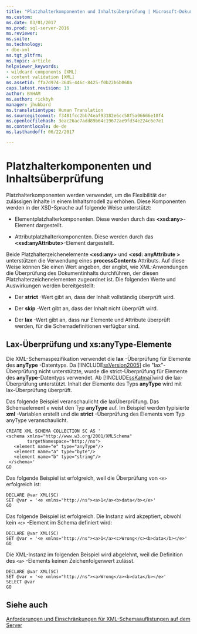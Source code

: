 ```yaml
---
title: "Platzhalterkomponenten und Inhaltsüberprüfung | Microsoft-Dokumentation"
ms.custom: 
ms.date: 03/01/2017
ms.prod: sql-server-2016
ms.reviewer: 
ms.suite: 
ms.technology:
- dbe-xml
ms.tgt_pltfrm: 
ms.topic: article
helpviewer_keywords:
- wildcard components [XML]
- content validation [XML]
ms.assetid: ffa7d974-3645-446c-8425-f0b22b6b060a
caps.latest.revision: 13
author: BYHAM
ms.author: rickbyh
manager: jhubbard
ms.translationtype: Human Translation
ms.sourcegitcommit: f3481fcc2bb74eaf93182e6cc58f5a06666e10f4
ms.openlocfilehash: 3eac26ac7add89b64c19672ae9fd34e224c6e7e1
ms.contentlocale: de-de
ms.lasthandoff: 06/22/2017

---
```

# <a name="wildcard-components-and-content-validation"></a>Platzhalterkomponenten und Inhaltsüberprüfung
  Platzhalterkomponenten werden verwendet, um die Flexibilität der zulässigen Inhalte in einem Inhaltsmodell zu erhöhen. Diese Komponenten werden in der XSD-Sprache auf folgende Weise unterstützt:  
  
-   Elementplatzhalterkomponenten. Diese werden durch das **\<xsd:any>**-Element dargestellt.  
  
-   Attributplatzhalterkomponenten. Diese werden durch das **\<xsd:anyAttribute>**-Element dargestellt.  
  
 Beide Platzhalterzeichenelemente **\<xsd:any>** und **\<xsd: anyAttribute >** unterstützen die Verwendung eines **processContents** Attributs. Auf diese Weise können Sie einen Wert angeben, der angibt, wie XML-Anwendungen die Überprüfung des Dokumentinhalts durchführen, der diesen Platzhalterzeichenelementen zugeordnet ist. Die folgenden Werte und Auswirkungen werden bereitgestellt:  
  
-   Der **strict** -Wert gibt an, dass der Inhalt vollständig überprüft wird.  
  
-   Der **skip** -Wert gibt an, dass der Inhalt nicht überprüft wird.  
  
-   Der **lax** -Wert gibt an, dass nur Elemente und Attribute überprüft werden, für die Schemadefinitionen verfügbar sind.  
  
## <a name="lax-validation-and-xsanytype-elements"></a>Lax-Überprüfung und xs:anyType-Elemente  
 Die XML-Schemaspezifikation verwendet die **lax** -Überprüfung für Elemente des **anyType** -Datentyps. Da [!INCLUDE[ssVersion2005](../../includes/ssversion2005-md.md)] die "lax"-Überprüfung nicht unterstützte, wurde die strict-Überprüfung für Elemente des **anyType**-Datentyps verwendet. Ab [!INCLUDE[ssKatmai](../../includes/sskatmai-md.md)]wird die lax-Überprüfung unterstützt. Inhalt der Elemente des Typs **anyType** wird mit lax-Überprüfung überprüft.  
  
 Das folgende Beispiel veranschaulicht die laxÜberprüfung. Das Schemaelement `e` weist den Typ **anyType** auf. Im Beispiel werden typisierte **xml** -Variablen erstellt und die **strict** -Überprüfung des Elements vom Typ anyType veranschaulicht.  
  
```  
CREATE XML SCHEMA COLLECTION SC AS '  
<schema xmlns="http://www.w3.org/2001/XMLSchema"   
        targetNamespace="http://ns">  
   <element name="e" type="anyType"/>  
   <element name="a" type="byte"/>  
   <element name="b" type="string"/>  
 </schema>'  
GO  
```  
  
 Das folgende Beispiel ist erfolgreich, weil die Überprüfung von `<e>` erfolgreich ist:  
  
```  
DECLARE @var XML(SC)  
SET @var = '<e xmlns="http://ns"><a>1</a><b>data</b></e>'  
GO  
```  
  
 Das folgende Beispiel ist erfolgreich. Die Instanz wird akzeptiert, obwohl kein `<c>` -Element im Schema definiert wird:  
  
```  
DECLARE @var XML(SC)  
SET @var = '<e xmlns="http://ns"><a>1</a><c>Wrong</c><b>data</b></e>'  
GO  
```  
  
 Die XML-Instanz im folgenden Beispiel wird abgelehnt, weil die Definition des `<a>` -Elements keinen Zeichenfolgenwert zulässt.  
  
```  
DECLARE @var XML(SC)  
SET @var = '<e xmlns="http://ns"><a>Wrong</a><b>data</b></e>'  
SELECT @var  
GO  
```  
  
## <a name="see-also"></a>Siehe auch  
 [Anforderungen und Einschränkungen für XML-Schemaauflistungen auf dem Server](../../relational-databases/xml/requirements-and-limitations-for-xml-schema-collections-on-the-server.md)  
  
  
